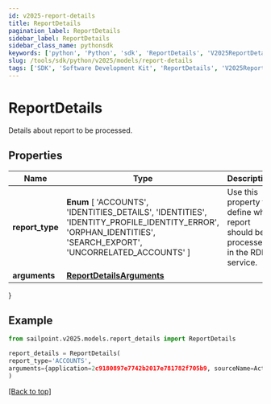 ```yaml
---
id: v2025-report-details
title: ReportDetails
pagination_label: ReportDetails
sidebar_label: ReportDetails
sidebar_class_name: pythonsdk
keywords: ['python', 'Python', 'sdk', 'ReportDetails', 'V2025ReportDetails']
slug: /tools/sdk/python/v2025/models/report-details
tags: ['SDK', 'Software Development Kit', 'ReportDetails', 'V2025ReportDetails']
---
```


# ReportDetails

Details about report to be processed.

## Properties

| Name | Type | Description | Notes |
| --- | --- | --- | --- |
| **report_type** | **Enum** [ 'ACCOUNTS', 'IDENTITIES_DETAILS', 'IDENTITIES', 'IDENTITY_PROFILE_IDENTITY_ERROR', 'ORPHAN_IDENTITIES', 'SEARCH_EXPORT', 'UNCORRELATED_ACCOUNTS' ] | Use this property to define what report should be processed in the RDE service. | [optional] |
| **arguments** | [**ReportDetailsArguments**](report-details-arguments) |  | [optional] |

}

## Example

```python
from sailpoint.v2025.models.report_details import ReportDetails

report_details = ReportDetails(
report_type='ACCOUNTS',
arguments={application=2c9180897e7742b2017e781782f705b9, sourceName=Active Directory}
)

```

[[Back to top]](#)

